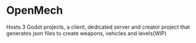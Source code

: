 # OpenMech

Hosts 3 Godot projects, a client, dedicated server and creator project that generates json files to create weapons, vehicles and levels(WIP)
